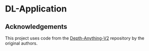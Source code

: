 # DL-Application

## Acknowledgements

This project uses code from the [Depth-Anything-V2](https://github.com/DepthAnything/Depth-Anything-V2) repository by the original authors.

